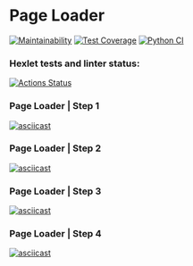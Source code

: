# Page Loader

[![Maintainability](https://api.codeclimate.com/v1/badges/1361d06bfe8f431791a2/maintainability)](https://codeclimate.com/github/vetalpaprotsky/python-project-lvl3/maintainability)
[![Test Coverage](https://api.codeclimate.com/v1/badges/1361d06bfe8f431791a2/test_coverage)](https://codeclimate.com/github/vetalpaprotsky/python-project-lvl3/test_coverage)
[![Python CI](https://github.com/vetalpaprotsky/python-project-lvl3/workflows/Python%20CI/badge.svg)](https://github.com/vetalpaprotsky/python-project-lvl3/actions)

### Hexlet tests and linter status:
[![Actions Status](https://github.com/vetalpaprotsky/python-project-lvl3/workflows/hexlet-check/badge.svg)](https://github.com/vetalpaprotsky/python-project-lvl3/actions)

### Page Loader | Step 1
[![asciicast](https://asciinema.org/a/pYeS3WUbPYiyH66cR848TkdzX.svg)](https://asciinema.org/a/pYeS3WUbPYiyH66cR848TkdzX)

### Page Loader | Step 2
[![asciicast](https://asciinema.org/a/tIdEfaTjeQlOMn1auqlXy8C6c.svg)](https://asciinema.org/a/tIdEfaTjeQlOMn1auqlXy8C6c)

### Page Loader | Step 3
[![asciicast](https://asciinema.org/a/HnkeswWD6uePW9ccgvniwQcaC.svg)](https://asciinema.org/a/HnkeswWD6uePW9ccgvniwQcaC)

### Page Loader | Step 4
[![asciicast](https://asciinema.org/a/7nzS43DMx3RUIiijqzL7WzLjl.svg)](https://asciinema.org/a/7nzS43DMx3RUIiijqzL7WzLjl)
